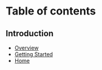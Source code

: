 # Table of contents

## Introduction

* [Overview](README.md)
* [Getting Started](introduction/getting-started.md)
* [Home](introduction/home.md)
